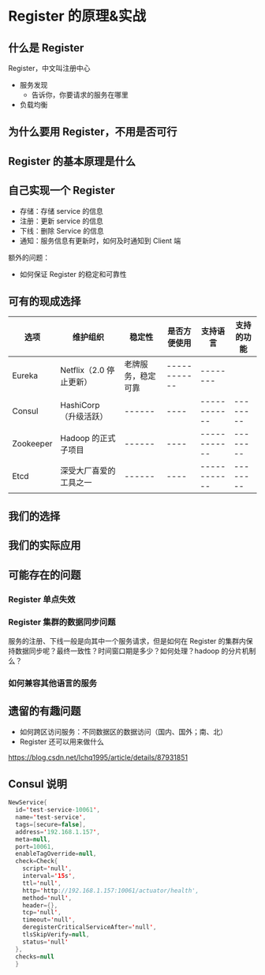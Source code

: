 # Register 的原理&实战

## 什么是 Register

Register，中文叫注册中心

- 服务发现
  - 告诉你，你要请求的服务在哪里
- 负载均衡

## 为什么要用 Register，不用是否可行

## Register 的基本原理是什么

## 自己实现一个 Register

- 存储：存储 service 的信息
- 注册：更新 service 的信息
- 下线：删除 Service 的信息
- 通知：服务信息有更新时，如何及时通知到 Client 端

额外的问题：

- 如何保证 Register 的稳定和可靠性

## 可有的现成选择

| 选项      | 维护组织                | 稳定性             | 是否方便使用 | 支持语言     | 支持的功能 |
| --------- | ----------------------- | ------------------ | ------------ | ------------ | ---------- |
| Eureka    | Netflix（2.0 停止更新） | 老牌服务，稳定可靠 | ------------ | --------     |
| Consul    | HashiCorp （升级活跃）  | ------             | ----         | ------------ | --------   |
| Zookeeper | Hadoop 的正式子项目     | ------             | ----         | ------------ | --------   |
| Etcd      | 深受大厂喜爱的工具之一  | ------             | ----         | ------------ | --------   |

## 我们的选择

## 我们的实际应用

## 可能存在的问题

### Register 单点失效

### Register 集群的数据同步问题

服务的注册、下线一般是向其中一个服务请求，但是如何在 Register 的集群内保持数据同步呢？最终一致性？时间窗口期是多少？如何处理？hadoop 的分片机制么？

### 如何兼容其他语言的服务

## 遗留的有趣问题

- 如何跨区访问服务：不同数据区的数据访问（国内、国外；南、北）
- Register 还可以用来做什么

https://blog.csdn.net/lchq1995/article/details/87931851

## Consul 说明

```java
NewService{
  id='test-service-10061',
  name='test-service',
  tags=[secure=false],
  address='192.168.1.157',
  meta=null,
  port=10061,
  enableTagOverride=null,
  check=Check{
    script='null',
    interval='15s',
    ttl='null',
    http='http://192.168.1.157:10061/actuator/health',
    method='null',
    header={},
    tcp='null',
    timeout='null',
    deregisterCriticalServiceAfter='null',
    tlsSkipVerify=null,
    status='null'
  },
  checks=null
  }
```

